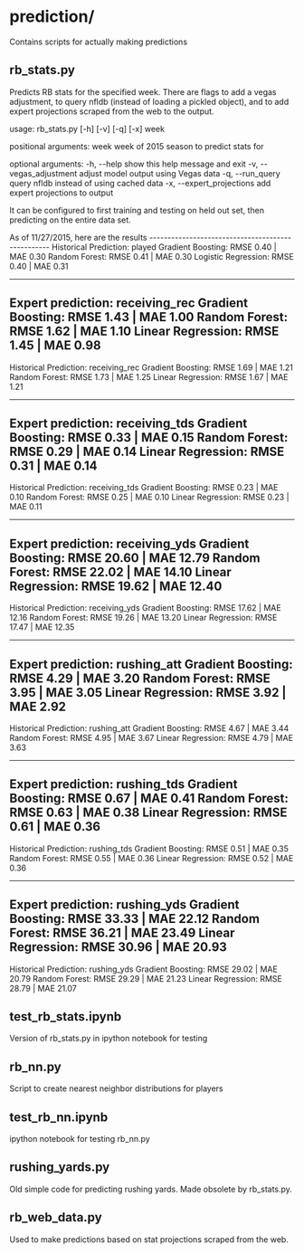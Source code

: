 # prediction/

Contains scripts for actually making predictions

## rb_stats.py

Predicts RB stats for the specified week. There are flags to add a vegas adjustment, to query nfldb (instead of loading a pickled object), and to add expert projections scraped from the web to the output.

usage: rb_stats.py [-h] [-v] [-q] [-x] week

positional arguments:
  week                  week of 2015 season to predict stats for

optional arguments:
  -h, --help            show this help message and exit
  -v, --vegas_adjustment
                        adjust model output using Vegas data
  -q, --run_query       query nfldb instead of using cached data
  -x, --expert_projections
                        add expert projections to output

It can be configured to first training and testing on held out set, then predicting on the entire data set.


As of 11/27/2015, here are the results
	--------------------------------------------------
Historical Prediction: played
Gradient Boosting: RMSE 0.40 | MAE 0.30
Random Forest: RMSE 0.41 | MAE 0.30
Logistic Regression: RMSE 0.40 | MAE 0.31

--------------------------------------------------
Expert prediction:  receiving_rec
Gradient Boosting: RMSE 1.43 | MAE 1.00
Random Forest: RMSE 1.62 | MAE 1.10
Linear Regression: RMSE 1.45 | MAE 0.98
--------------------------------------------------
Historical Prediction: receiving_rec
Gradient Boosting: RMSE 1.69 | MAE 1.21
Random Forest: RMSE 1.73 | MAE 1.25
Linear Regression: RMSE 1.67 | MAE 1.21

--------------------------------------------------
Expert prediction:  receiving_tds
Gradient Boosting: RMSE 0.33 | MAE 0.15
Random Forest: RMSE 0.29 | MAE 0.14
Linear Regression: RMSE 0.31 | MAE 0.14
--------------------------------------------------
Historical Prediction: receiving_tds
Gradient Boosting: RMSE 0.23 | MAE 0.10
Random Forest: RMSE 0.25 | MAE 0.10
Linear Regression: RMSE 0.23 | MAE 0.11

--------------------------------------------------
Expert prediction:  receiving_yds
Gradient Boosting: RMSE 20.60 | MAE 12.79
Random Forest: RMSE 22.02 | MAE 14.10
Linear Regression: RMSE 19.62 | MAE 12.40
--------------------------------------------------
Historical Prediction: receiving_yds
Gradient Boosting: RMSE 17.62 | MAE 12.16
Random Forest: RMSE 19.26 | MAE 13.20
Linear Regression: RMSE 17.47 | MAE 12.35

--------------------------------------------------
Expert prediction:  rushing_att
Gradient Boosting: RMSE 4.29 | MAE 3.20
Random Forest: RMSE 3.95 | MAE 3.05
Linear Regression: RMSE 3.92 | MAE 2.92
--------------------------------------------------
Historical Prediction: rushing_att
Gradient Boosting: RMSE 4.67 | MAE 3.44
Random Forest: RMSE 4.95 | MAE 3.67
Linear Regression: RMSE 4.79 | MAE 3.63

--------------------------------------------------
Expert prediction:  rushing_tds
Gradient Boosting: RMSE 0.67 | MAE 0.41
Random Forest: RMSE 0.63 | MAE 0.38
Linear Regression: RMSE 0.61 | MAE 0.36
--------------------------------------------------
Historical Prediction: rushing_tds
Gradient Boosting: RMSE 0.51 | MAE 0.35
Random Forest: RMSE 0.55 | MAE 0.36
Linear Regression: RMSE 0.52 | MAE 0.36

--------------------------------------------------
Expert prediction:  rushing_yds
Gradient Boosting: RMSE 33.33 | MAE 22.12
Random Forest: RMSE 36.21 | MAE 23.49
Linear Regression: RMSE 30.96 | MAE 20.93
--------------------------------------------------
Historical Prediction: rushing_yds
Gradient Boosting: RMSE 29.02 | MAE 20.79
Random Forest: RMSE 29.29 | MAE 21.23
Linear Regression: RMSE 28.79 | MAE 21.07

## test_rb_stats.ipynb

Version of rb_stats.py in ipython notebook for testing

## rb_nn.py

Script to create nearest neighbor distributions for players

## test_rb_nn.ipynb

ipython notebook for testing rb_nn.py

## rushing_yards.py

Old simple code for predicting rushing yards. Made obsolete by rb_stats.py.

## rb_web_data.py
Used to make predictions based on stat projections scraped from the web.
